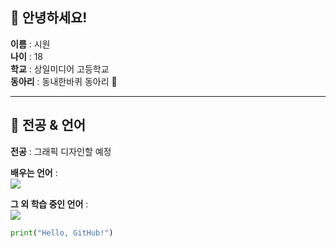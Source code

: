 ## 👋 안녕하세요!

**이름** : 시원  
**나이** : 18  
**학교** : 상일미디어 고등학교  
**동아리** : 동내한바퀴 동아리 🛞  

---

## 🎨 전공 & 언어

**전공** : 그래픽 디자인할 예정

**배우는 언어** :  
<img src="https://img.shields.io/badge/한국어-Korean-blue?style=for-the-badge"/>

**그 외 학습 중인 언어** :  
<img src="https://img.shields.io/badge/일본어-Japanese-red?style=for-the-badge"/>


```py
print("Hello, GitHub!")
```


